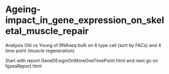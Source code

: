# Ageing-impact_in_gene_expression_on_skeletal_muscle_repair

Analysis Old vs Young of RNAseq bulk on 6 type cell (sort by FACs) and 4 time point (muscle regeneration).

Start with report GeneDEsigniOnMoreOneTimePoint.html and next go on fgseaReport.html


